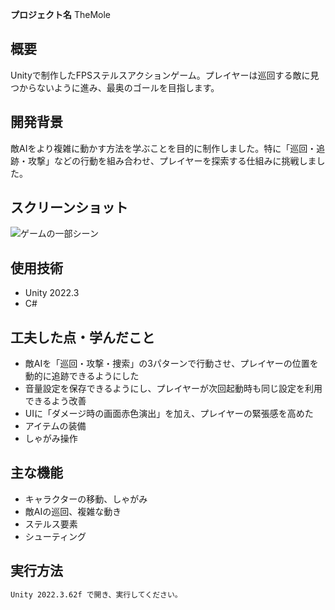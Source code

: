 **プロジェクト名**
TheMole

## 概要
Unityで制作したFPSステルスアクションゲーム。プレイヤーは巡回する敵に見つからないように進み、最奥のゴールを目指します。

## 開発背景
敵AIをより複雑に動かす方法を学ぶことを目的に制作しました。特に「巡回・追跡・攻撃」などの行動を組み合わせ、プレイヤーを探索する仕組みに挑戦しました。

## スクリーンショット
![ゲームの一部シーン](ShootingGame/Image/ProjectScene.png)

## 使用技術
- Unity 2022.3
- C#

## 工夫した点・学んだこと
- 敵AIを「巡回・攻撃・捜索」の3パターンで行動させ、プレイヤーの位置を動的に追跡できるようにした
- 音量設定を保存できるようにし、プレイヤーが次回起動時も同じ設定を利用できるよう改善
- UIに「ダメージ時の画面赤色演出」を加え、プレイヤーの緊張感を高めた
- アイテムの装備
- しゃがみ操作

## 主な機能
- キャラクターの移動、しゃがみ
- 敵AIの巡回、複雑な動き
- ステルス要素
- シューティング

## 実行方法
```bash
Unity 2022.3.62f で開き、実行してください。
